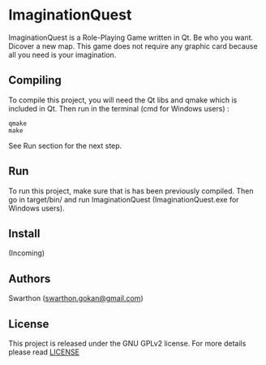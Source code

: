 ImaginationQuest
=========

ImaginationQuest is a Role-Playing Game written in Qt. Be who you want. Dicover a new
map. This game does not require any graphic card because all you need is your
imagination.

Compiling
---------

To compile this project, you will need the Qt libs and qmake which is included
in Qt. Then run in the terminal (cmd for Windows users) :
```
qmake
make
```
See Run section for the next step.

Run
---

To run this project, make sure that is has been previously compiled. Then go in
target/bin/ and run ImaginationQuest (ImaginationQuest.exe for Windows users).

Install
-------

(Incoming)

Authors
-------

Swarthon (swarthon.gokan@gmail.com)

License
-------

This project is released under the GNU GPLv2 license. For more details please
read [LICENSE](LICENSE)
